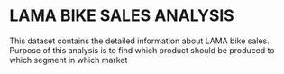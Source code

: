 # LAMA BIKE SALES ANALYSIS
This dataset contains the detailed information about LAMA bike sales.
Purpose of this analysis is to find which product should be produced to which segment in which market


